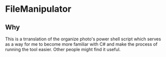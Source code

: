 # FileManipulator

## Why

This is a trranslation of the organize photo's power shell script which serves as a way for me to become more familiar with C# and make the process of running the tool easier.
Other people might find it useful.